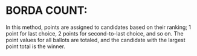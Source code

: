 # BORDA COUNT:

In this method, points are assigned to candidates based on their ranking; 1 point for last choice, 2 points for second-to-last choice, and so on. The point values for all ballots are totaled, and the candidate with the largest point total is the winner.
